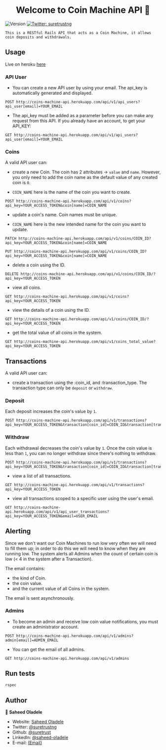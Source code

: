 <h1 align="center">Welcome to Coin Machine API 👋</h1>
<p>
  <img alt="Version" src="https://img.shields.io/badge/version-0.1.0-blue.svg?cacheSeconds=2592000" />
  <a href="https://twitter.com/suretrustng" target="_blank">
    <img alt="Twitter: suretrustng" src="https://img.shields.io/twitter/follow/suretrustng.svg?style=social" />
  </a>
</p>

    This is a RESTful Rails API that acts as a Coin Machine, it allows coin deposits and withdrawals.

## Usage

Live on heroku [here](http://coins-machine-api.herokuapp.com)

### API User

- You can create a new API user by using your email. The api_key is automatically generated and displayed.

```
POST http://coins-machine-api.herokuapp.com/api/v1/api_users?api_user[email]=YOUR_EMAIL
```

- The api_key must be added as a parameter before you can make any request from this API. If you already have an account, to get your API_KEY:

```
GET http://coins-machine-api.herokuapp.com/api/v1/api_users?api_user[email]=YOUR_EMAIL
```

### Coins

A valid API user can:

- create a new Coin. The coin has 2 attributes -> `value` and `name`. However, you only need to add the coin name as the default value of any created coin is `0`.

- `COIN_NAME` here is the name of the coin you want to create.

```
POST http://coins-machine-api.herokuapp.com/api/v1/coins?api_key=YOUR_ACCESS_TOKEN&coin[name]=COIN_NAME
```

- update a coin's name. Coin names must be unique.

- `COIN_NAME` here is the new intended name for the coin you want to update.

```
PATCH http://coins-machine-api.herokuapp.com/api/v1/coins/COIN_ID?api_key=YOUR_ACCESS_TOKEN&coin[name]=COIN_NAME

PUT http://coins-machine-api.herokuapp.com/api/v1/coins/COIN_ID?api_key=YOUR_ACCESS_TOKEN&coin[name]=COIN_NAME
```

- delete a coin using the ID.

```
DELETE http://coins-machine-api.herokuapp.com/api/v1/coins/COIN_ID/?api_key=YOUR_ACCESS_TOKEN
```

- view all coins.

```
GET http://coins-machine-api.herokuapp.com/api/v1/coins?api_key=YOUR_ACCESS_TOKEN
```

- view the details of a coin using the ID.

```
GET http://coins-machine-api.herokuapp.com/api/v1/coins/COIN_ID/?api_key=YOUR_ACCESS_TOKEN
```

- get the total value of all coins in the system.

```
GET http://coins-machine-api.herokuapp.com/api/v1/coins_total_value?api_key=YOUR_ACCESS_TOKEN
```

## Transactions

A valid API user can:

- create a transaction using the :coin_id, and :transaction_type. The transaction type can only be `deposit` or `withdraw`.

### Deposit

Each deposit increases the coin's value by `1`.

```
POST http://coins-machine-api.herokuapp.com/api/v1/transactions?api_key=YOUR_ACCESS_TOKEN&transaction[coin_id]=COIN_ID&transaction[transaction_type]=deposit
```

### Withdraw

Each withdrawal decreases the coin's value by `1`. Once the coin value is less than `1`, you can no longer withdraw since there's nothing to withdraw.

```
POST http://coins-machine-api.herokuapp.com/api/v1/transactions?api_key=YOUR_ACCESS_TOKEN&transaction[coin_id]=COIN_ID&transaction[transaction_type]=withdraw
```

- view a list of all transactions.

```
GET http://coins-machine-api.herokuapp.com/api/v1/transactions?api_key=YOUR_ACCESS_TOKEN
```

- view all transactions scoped to a specific user using the user's email.

```
GET http://coins-machine-api.herokuapp.com/api/v1/api_user_transactions?api_key=YOUR_ACCESS_TOKEN&email=USER_EMAIL
```

## Alerting

Since we don't want our Coin Machines to run low very often we will need to fill them up; in order to do this we will need to know when they are running low. The system alerts all Admins when the count of certain coin is low (< 4 in the system after a Transaction).

The email contains:

- the kind of Coin.
- the coin value.
- and the current value of all Coins in the system.

The email is sent asynchronously.

### Admins

- To become an admin and receive low coin value notifications, you must create an administrator account.

```
POST http://coins-machine-api.herokuapp.com/api/v1/admins?admin[email]=ADMIN_EMAIL
```

- You can get the email of all admins.

```
GET http://coins-machine-api.herokuapp.com/api/v1/admins
```

## Run tests

```sh
rspec
```

## Author

👤 **Saheed Oladele**

- Website: [Saheed Oladele](https://saheedoladele.com)
- Twitter: [@suretrustng](https://twitter.com/suretrustng)
- Github: [@suretrust](https://github.com/suretrust)
- LinkedIn: [@saheed-oladele](https://linkedin.com/in/saheed-oladele)
- E-mail: [(Email)](mailto:saholadele@gmail.com)
